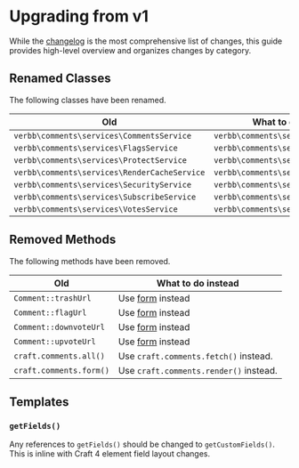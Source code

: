 # Upgrading from v1
While the [changelog](https://github.com/verbb/comments/blob/craft-4/CHANGELOG.md) is the most comprehensive list of changes, this guide provides high-level overview and organizes changes by category.

## Renamed Classes
The following classes have been renamed.

Old | What to do instead
--- | ---
| `verbb\comments\services\CommentsService` | `verbb\comments\services\Comments`
| `verbb\comments\services\FlagsService` | `verbb\comments\services\Flags`
| `verbb\comments\services\ProtectService` | `verbb\comments\services\Protect`
| `verbb\comments\services\RenderCacheService` | `verbb\comments\services\RenderCache`
| `verbb\comments\services\SecurityService` | `verbb\comments\services\Security`
| `verbb\comments\services\SubscribeService` | `verbb\comments\services\Subscribe`
| `verbb\comments\services\VotesService` | `verbb\comments\services\Votes`

## Removed Methods
The following methods have been removed.

Old | What to do instead
--- | ---
| `Comment::trashUrl` | Use [form](https://verbb.io/craft-plugins/comments/docs/developers/comment) instead
| `Comment::flagUrl` | Use [form](https://verbb.io/craft-plugins/comments/docs/developers/comment) instead
| `Comment::downvoteUrl` | Use [form](https://verbb.io/craft-plugins/comments/docs/developers/comment) instead
| `Comment::upvoteUrl` | Use [form](https://verbb.io/craft-plugins/comments/docs/developers/comment) instead
| `craft.comments.all()` | Use `craft.comments.fetch()` instead.
| `craft.comments.form()` | Use `craft.comments.render()` instead.

## Templates

### `getFields()`
Any references to `getFields()` should be changed to `getCustomFields()`. This is inline with Craft 4 element field layout changes.
